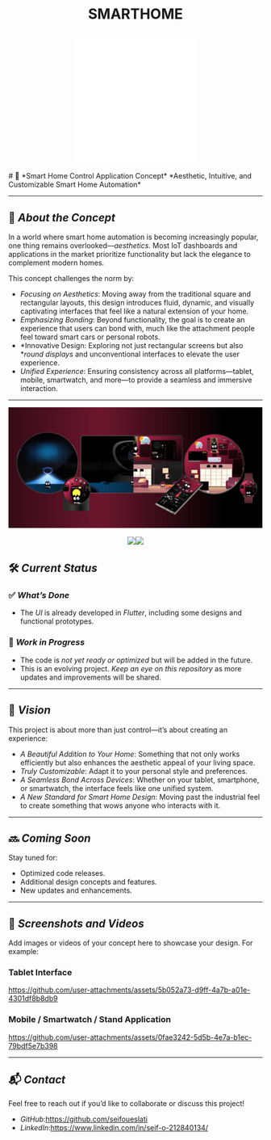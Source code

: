 
<h1><p align="center">
SMARTHOME
</p></h1>
<p align="center"><img src="https://github.com/seifoueslati/Not-your-typical-smarthome/blob/main/Files/0.png" height="250"></p>
# 🎨 *Smart Home Control Application Concept*  
*Aesthetic, Intuitive, and Customizable Smart Home Automation*

---

## 🚀 *About the Concept*  
In a world where smart home automation is becoming increasingly popular, one thing remains overlooked—*aesthetics*. Most IoT dashboards and applications in the market prioritize functionality but lack the elegance to complement modern homes.  

This concept challenges the norm by:  
- *Focusing on Aesthetics*: Moving away from the traditional square and rectangular layouts, this design introduces fluid, dynamic, and visually captivating interfaces that feel like a natural extension of your home.  
- *Emphasizing Bonding*: Beyond functionality, the goal is to create an experience that users can bond with, much like the attachment people feel toward smart cars or personal robots.  
- *Innovative Design: Exploring not just rectangular screens but also **round displays* and unconventional interfaces to elevate the user experience.  
- *Unified Experience*: Ensuring consistency across all platforms—tablet, mobile, smartwatch, and more—to provide a seamless and immersive interaction.

---
<p align="center"><img src="https://github.com/seifoueslati/Not-your-typical-smarthome/blob/main/Files/llll2.png" ></p>

 
<p align="center"><img src="https://github.com/seifoueslati/Not-your-typical-smarthome-dashboard-smart-home-/blob/main/Files/Screenshot%20(16).png"   width="500"><img src="https://github.com/seifoueslati/Not-your-typical-smarthome-dashboard-smart-home-/blob/main/Files/Screenshot%20(21).png" width="500"></p>

## 🛠️ *Current Status*  
### ✅ *What’s Done*  
- The *UI* is already developed in *Flutter*, including some designs and functional prototypes.

### 🔧 *Work in Progress*  
- The code is *not yet ready or optimized* but will be added in the future.  
- This is an evolving project. *Keep an eye on this repository* as more updates and improvements will be shared.

--- 

## 🌟 *Vision*  
This project is about more than just control—it’s about creating an experience:  
- *A Beautiful Addition to Your Home*: Something that not only works efficiently but also enhances the aesthetic appeal of your living space.  
- *Truly Customizable*: Adapt it to your personal style and preferences.  
- *A Seamless Bond Across Devices*: Whether on your tablet, smartphone, or smartwatch, the interface feels like one unified system.  
- *A New Standard for Smart Home Design*: Moving past the industrial feel to create something that wows anyone who interacts with it.

---

## 🔜 *Coming Soon*  
Stay tuned for:  
- Optimized code releases.  
- Additional design concepts and features.  
- New updates and enhancements.

---

## 📸 *Screenshots and Videos*  
Add images or videos of your concept here to showcase your design. For example:  

### Tablet Interface  
https://github.com/user-attachments/assets/5b052a73-d9ff-4a7b-a01e-4301df8b8db9

### Mobile / Smartwatch / Stand Application  
 
https://github.com/user-attachments/assets/0fae3242-5d5b-4e7a-b1ec-79bdf5e7b398

---

## 📬 *Contact*  
Feel free to reach out if you’d like to collaborate or discuss this project!  
- *GitHub*:https://github.com/seifoueslati
- *LinkedIn*:https://www.linkedin.com/in/seif-o-212840134/
